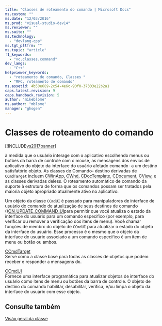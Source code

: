 ```yaml
---
title: "Classes de roteamento do comando | Microsoft Docs"
ms.custom: ""
ms.date: "12/03/2016"
ms.prod: "visual-studio-dev14"
ms.reviewer: ""
ms.suite: ""
ms.technology: 
  - "devlang-cpp"
ms.tgt_pltfrm: ""
ms.topic: "article"
f1_keywords: 
  - "vc.classes.command"
dev_langs: 
  - "C++"
helpviewer_keywords: 
  - "roteamento de comando, Classes "
  - "MFC, roteamento de comando"
ms.assetid: 4b50e689-2c54-4e6c-90f0-37333e22b2a1
caps.latest.revision: 9
caps.handback.revision: 5
author: "mikeblome"
ms.author: "mblome"
manager: "ghogen"
---
```

# Classes de roteamento do comando
[!INCLUDE[vs2017banner](../assembler/inline/includes/vs2017banner.md)]

à medida que o usuário interage com o aplicativo escolhendo menus ou botões da barra de controle com o mouse, as mensagens dos envios de aplicativo do objeto da interface do usuário afetado comando\- a um destino satisfatório objeto.  As classes de Comando\- destino derivadas de `CCmdTarget` incluem [CWinApp](../mfc/reference/cwinapp-class.md), [CWnd](../Topic/CWnd%20Class.md), [CDocTemplate](../mfc/reference/cdoctemplate-class.md), [CDocument](../Topic/CDocument%20Class.md), [CView](../Topic/CView%20Class.md), e as classes derivadas deless.  O roteamento automático de comando da suporte à estrutura de forma que os comandos possam ser tratados pela maioria objeto apropriado atualmente ativo no aplicativo.  
  
 Um objeto da classe `CCmdUI` é passado para manipuladores de interface de usuário do comando de atualização de seus destinos de comando \(\)[ON\_UPDATE\_COMMAND\_UI](../Topic/ON_UPDATE_COMMAND_UI.md)para permitir que você atualiza o estado da interface do usuário para um comando específico \(por exemplo, para verificar ou remover a verificação dos itens de menu\).  Você chamar funções de membro do objeto de `CCmdUI` para atualizar o estado do objeto da interface do usuário.  Esse processo é o mesmo que o objeto da interface do usuário associado a um comando específico é um item de menu ou botão ou ambos.  
  
 [CCmdTarget](../Topic/CCmdTarget%20Class.md)  
 Serve como a classe base para todas as classes de objetos que podem receber e responder a mensagens do.  
  
 [CCmdUI](../Topic/CCmdUI%20Class.md)  
 Fornece uma interface programática para atualizar objetos de interface do usuário como itens de menu ou botões da barra de controle.  O objeto de destino do comando habilitar, desabilitar, verifica, e\/ou limpa o objeto da interface do usuário com esse objeto.  
  
## Consulte também  
 [Visão geral da classe](../mfc/class-library-overview.md)